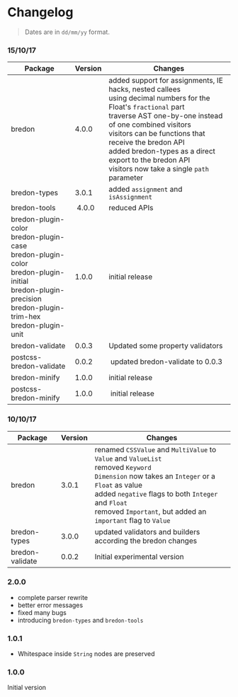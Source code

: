 # Changelog

> Dates are in `dd/mm/yy` format.

### 15/10/17
| Package | Version | Changes |
| ------- | ------- | ------- |
| bredon | 4.0.0 | added support for assignments, IE hacks, nested callees<br>using decimal numbers for the Float's `fractional` part<br>traverse AST one-by-one instead of one combined visitors<br>visitors can be functions that receive the bredon API<br>added bredon-types as a direct export to the bredon API<br>visitors now take a single `path` parameter |
| bredon-types | 3.0.1 | added `assignment` and `isAssignment` |
| bredon-tools | 4.0.0 | reduced APIs |
| bredon-plugin-color<br>bredon-plugin-case<br>bredon-plugin-color<br>bredon-plugin-initial<br>bredon-plugin-precision<br>bredon-plugin-trim-hex<br>bredon-plugin-unit | 1.0.0 | initial release |
| bredon-validate | 0.0.3 | Updated some property validators |
| postcss-bredon-validate | 0.0.2 | updated bredon-validate to 0.0.3 |
| bredon-minify | 1.0.0 | initial release |
| postcss-bredon-minify | 1.0.0 | initial release |

### 10/10/17
| Package | Version | Changes |
| ------- | ------- | ------- |
| bredon | 3.0.1 | renamed `CSSValue` and `MultiValue` to `Value` and `ValueList`<br>removed `Keyword`<br>`Dimension` now takes an `Integer` or a `Float` as value<br>added `negative` flags to both `Integer` and `Float`<br>removed `Important`, but added an `important` flag to `Value` |
| bredon-types | 3.0.0 | updated validators and builders according the bredon changes |
| bredon-validate | 0.0.2 | Initial experimental version |

### 2.0.0
* complete parser rewrite
* better error messages
* fixed many bugs
* introducing `bredon-types` and `bredon-tools`

### 1.0.1
* Whitespace inside `String` nodes are preserved

### 1.0.0
Initial version
